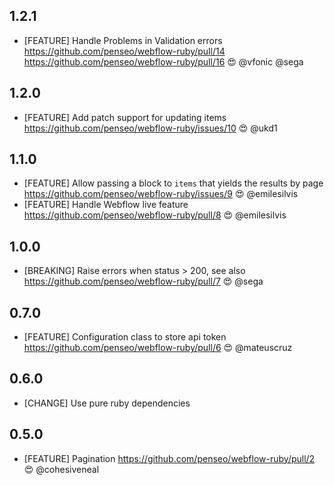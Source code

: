 ## 1.2.1
* [FEATURE] Handle Problems in Validation errors https://github.com/penseo/webflow-ruby/pull/14 https://github.com/penseo/webflow-ruby/pull/16 😍 @vfonic @sega

## 1.2.0
* [FEATURE] Add patch support for updating items https://github.com/penseo/webflow-ruby/issues/10 😍 @ukd1

## 1.1.0

* [FEATURE] Allow passing a block to `items` that yields the results by page https://github.com/penseo/webflow-ruby/issues/9 😍 @emilesilvis
* [FEATURE] Handle Webflow live feature https://github.com/penseo/webflow-ruby/pull/8 😍 @emilesilvis

## 1.0.0

* [BREAKING] Raise errors when status > 200, see also https://github.com/penseo/webflow-ruby/pull/7 😍 @sega

## 0.7.0

* [FEATURE] Configuration class to store api token https://github.com/penseo/webflow-ruby/pull/6 😍 @mateuscruz

## 0.6.0

* [CHANGE] Use pure ruby dependencies

## 0.5.0

* [FEATURE] Pagination https://github.com/penseo/webflow-ruby/pull/2 😍 @cohesiveneal
